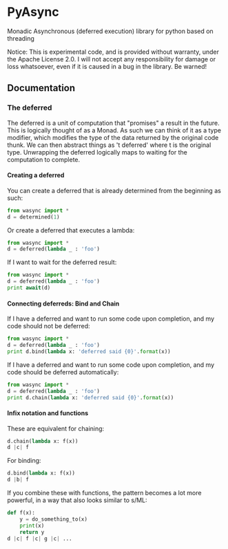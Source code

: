 PyAsync
=======

Monadic Asynchronous (deferred execution) library for python based on threading

Notice: This is experimental code, and is provided without warranty, under the
Apache License 2.0. I will not accept any responsibility for damage or loss
whatsoever, even if it is caused in a bug in the library. Be warned!

Documentation
-------------

### The deferred
The deferred is a unit of computation that "promises" a result in the future.
This is logically thought of as a Monad. As such we can think of it as a type
modifier, which modifies the type of the data returned by the original code thunk.
We can then abstract things as 't deferred' where t is the original type.
Unwrapping the deferred logically maps to waiting for the computation to complete.

#### Creating a deferred
You can create a deferred that is already determined from the beginning as such:
```python
from wasync import *
d = determined(1)
```

Or create a deferred that executes a lambda:
```python
from wasync import *
d = deferred(lambda _ : 'foo')
```

If I want to wait for the deferred result:
```python
from wasync import *
d = deferred(lambda _ : 'foo')
print await(d)
```

#### Connecting deferreds: Bind and Chain
If I have a deferred and want to run some code upon completion, and my code should
not be deferred:
```python
from wasync import *
d = deferred(lambda _ : 'foo')
print d.bind(lambda x: 'deferred said {0}'.format(x))
```

If I have a deferred and want to run some code upon completion, and my code should
be deferred automatically:
```python
from wasync import *
d = deferred(lambda _ : 'foo')
print d.chain(lambda x: 'deferred said {0}'.format(x))
```

#### Infix notation and functions
These are equivalent for chaining:
```python
d.chain(lambda x: f(x))
d |c| f
```
For binding:
```python
d.bind(lambda x: f(x))
d |b| f
```

If you combine these with functions, the pattern becomes a lot more powerful, in a
way that also looks similar to s/ML:
```python
def f(x):
    y = do_something_to(x)
    print(x)
    return y
d |c| f |c| g |c| ...
```
